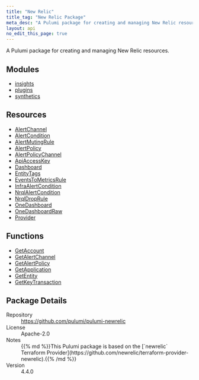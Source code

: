 ```yaml
---
title: "New Relic"
title_tag: "New Relic Package"
meta_desc: "A Pulumi package for creating and managing New Relic resources."
layout: api
no_edit_this_page: true
---
```


<!-- WARNING: this file was generated by Pulumi Docs Generator. -->
<!-- Do not edit by hand unless you're certain you know what you are doing! -->

A Pulumi package for creating and managing New Relic resources.

<h2 id="modules">Modules</h2>
<ul class="api">
    <li><a href="insights/" title="insights"><span class="api-symbol api-symbol--module"></span>insights</a></li>
    <li><a href="plugins/" title="plugins"><span class="api-symbol api-symbol--module"></span>plugins</a></li>
    <li><a href="synthetics/" title="synthetics"><span class="api-symbol api-symbol--module"></span>synthetics</a></li>
</ul>

<h2 id="resources">Resources</h2>
<ul class="api">
    <li><a href="alertchannel" title="AlertChannel"><span class="api-symbol api-symbol--resource"></span>AlertChannel</a></li>
    <li><a href="alertcondition" title="AlertCondition"><span class="api-symbol api-symbol--resource"></span>AlertCondition</a></li>
    <li><a href="alertmutingrule" title="AlertMutingRule"><span class="api-symbol api-symbol--resource"></span>AlertMutingRule</a></li>
    <li><a href="alertpolicy" title="AlertPolicy"><span class="api-symbol api-symbol--resource"></span>AlertPolicy</a></li>
    <li><a href="alertpolicychannel" title="AlertPolicyChannel"><span class="api-symbol api-symbol--resource"></span>AlertPolicyChannel</a></li>
    <li><a href="apiaccesskey" title="ApiAccessKey"><span class="api-symbol api-symbol--resource"></span>ApiAccessKey</a></li>
    <li><a href="dashboard" title="Dashboard"><span class="api-symbol api-symbol--resource"></span>Dashboard</a></li>
    <li><a href="entitytags" title="EntityTags"><span class="api-symbol api-symbol--resource"></span>EntityTags</a></li>
    <li><a href="eventstometricsrule" title="EventsToMetricsRule"><span class="api-symbol api-symbol--resource"></span>EventsToMetricsRule</a></li>
    <li><a href="infraalertcondition" title="InfraAlertCondition"><span class="api-symbol api-symbol--resource"></span>InfraAlertCondition</a></li>
    <li><a href="nrqlalertcondition" title="NrqlAlertCondition"><span class="api-symbol api-symbol--resource"></span>NrqlAlertCondition</a></li>
    <li><a href="nrqldroprule" title="NrqlDropRule"><span class="api-symbol api-symbol--resource"></span>NrqlDropRule</a></li>
    <li><a href="onedashboard" title="OneDashboard"><span class="api-symbol api-symbol--resource"></span>OneDashboard</a></li>
    <li><a href="onedashboardraw" title="OneDashboardRaw"><span class="api-symbol api-symbol--resource"></span>OneDashboardRaw</a></li>
    <li><a href="provider" title="Provider"><span class="api-symbol api-symbol--resource"></span>Provider</a></li>
</ul>

<h2 id="functions">Functions</h2>
<ul class="api">
    <li><a href="getaccount" title="GetAccount"><span class="api-symbol api-symbol--function"></span>GetAccount</a></li>
    <li><a href="getalertchannel" title="GetAlertChannel"><span class="api-symbol api-symbol--function"></span>GetAlertChannel</a></li>
    <li><a href="getalertpolicy" title="GetAlertPolicy"><span class="api-symbol api-symbol--function"></span>GetAlertPolicy</a></li>
    <li><a href="getapplication" title="GetApplication"><span class="api-symbol api-symbol--function"></span>GetApplication</a></li>
    <li><a href="getentity" title="GetEntity"><span class="api-symbol api-symbol--function"></span>GetEntity</a></li>
    <li><a href="getkeytransaction" title="GetKeyTransaction"><span class="api-symbol api-symbol--function"></span>GetKeyTransaction</a></li>
</ul>

<h2 id="package-details">Package Details</h2>
<dl class="package-details">
	<dt>Repository</dt>
	<dd><a href="https://github.com/pulumi/pulumi-newrelic">https://github.com/pulumi/pulumi-newrelic</a></dd>
	<dt>License</dt>
	<dd>Apache-2.0</dd>
	<dt>Notes</dt>
	<dd>{{% md %}}This Pulumi package is based on the [`newrelic` Terraform Provider](https://github.com/newrelic/terraform-provider-newrelic).{{% /md %}}</dd>
	<dt>Version</dt>
	<dd>4.4.0</dd>
</dl>


